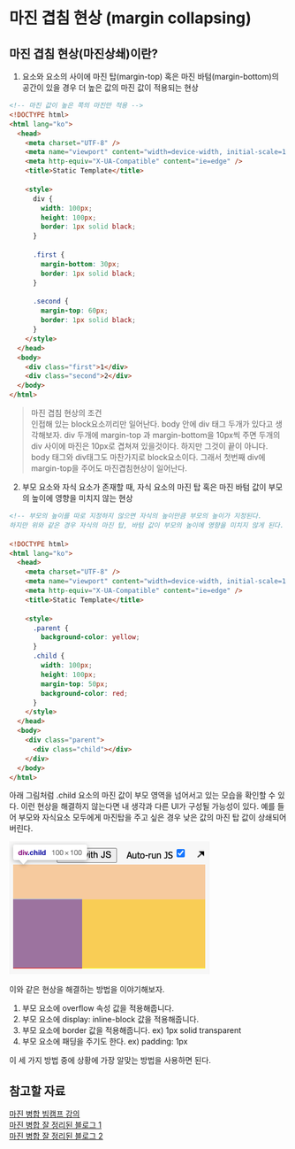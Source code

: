 # 마진 겹침 현상 (margin collapsing)

## 마진 겹침 현상(마진상쇄)이란?

1. 요소와 요소의 사이에 마진 탑(margin-top) 혹은 마진 바텀(margin-bottom)의 공간이 있을 경우 더 높은 값의 마진 값이 적용되는 현상

```html
<!-- 마진 값이 높은 쪽의 마진만 적용 -->
<!DOCTYPE html>
<html lang="ko">
  <head>
    <meta charset="UTF-8" />
    <meta name="viewport" content="width=device-width, initial-scale=1.0" />
    <meta http-equiv="X-UA-Compatible" content="ie=edge" />
    <title>Static Template</title>

    <style>
      div {
        width: 100px;
        height: 100px;
        border: 1px solid black;
      }

      .first {
        margin-bottom: 30px;
        border: 1px solid black;
      }

      .second {
        margin-top: 60px;
        border: 1px solid black;
      }
    </style>
  </head>
  <body>
    <div class="first">1</div>
    <div class="second">2</div>
  </body>
</html>
```

> 마진 겹침 현상의 조건  
> 인접해 있는 block요소끼리만 일어난다. body 안에 div 태그 두개가 있다고 생각해보자. div 두개에 margin-top 과 margin-bottom을 10px씩 주면 두개의 div 사이에 마진은 10px로 겹쳐져 있을것이다. 하지만 그것이 끝이 아니다. body 태그와 div태그도 마찬가지로 block요소이다. 그래서 첫번째 div에 margin-top을 주어도 마진겹침현상이 일어난다.

2. 부모 요소와 자식 요소가 존재할 때, 자식 요소의 마진 탑 혹은 마진 바텀 값이 부모의 높이에 영향을 미치지 않는 현상

```html
<!-- 부모의 높이를 따로 지정하지 않으면 자식의 높이만큼 부모의 높이가 지정된다.
하지만 위와 같은 경우 자식의 마진 탑, 바텀 값이 부모의 높이에 영향을 미치지 않게 된다. -->

<!DOCTYPE html>
<html lang="ko">
  <head>
    <meta charset="UTF-8" />
    <meta name="viewport" content="width=device-width, initial-scale=1.0" />
    <meta http-equiv="X-UA-Compatible" content="ie=edge" />
    <title>Static Template</title>

    <style>
      .parent {
        background-color: yellow;
      }
      .child {
        width: 100px;
        height: 100px;
        margin-top: 50px;
        background-color: red;
      }
    </style>
  </head>
  <body>
    <div class="parent">
      <div class="child"></div>
    </div>
  </body>
</html>
```

아래 그림처럼 .child 요소의 마진 값이 부모 영역을 넘어서고 있는 모습을 확인할 수 있다. 이런 현상을 해결하지 않는다면 내 생각과 다른 UI가 구성될 가능성이 있다. 예를 들어 부모와 자식요소 모두에게 마진탑을 주고 싶은 경우 낮은 값의 마진 탑 값이 상쇄되어 버린다.

<img src="./images/margin-collapsing-image1.png">

이와 같은 현상을 해결하는 방법을 이야기해보자.

1. 부모 요소에 overflow 속성 값을 적용해줍니다.
2. 부모 요소에 display: inline-block 값을 적용해줍니다.
3. 부모 요소에 border 값을 적용해줍니다. ex) 1px solid transparent
4. 부모 요소에 패딩을 주기도 한다. ex) padding: 1px

이 세 가지 방법 중에 상황에 가장 알맞는 방법을 사용하면 된다.

## 참고할 자료

[마진 병합 빔캠프 강의](https://www.youtube.com/watch?v=c19Mjg-ivxc&t=45s)  
[마진 병합 잘 정리된 블로그 1](https://velog.io/@ursr0706/%EB%A7%88%EC%A7%84margin)  
[마진 병합 잘 정리된 블로그 2](https://www.joshwcomeau.com/css/rules-of-margin-collapse/)
